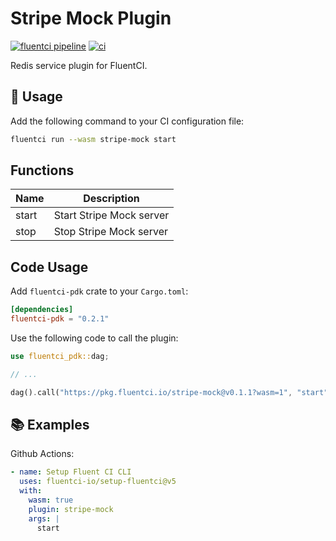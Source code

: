 # Stripe Mock Plugin

[![fluentci pipeline](https://shield.fluentci.io/x/stripe-mock)](https://pkg.fluentci.io/stripe-mock)
[![ci](https://github.com/fluentci-io/services/actions/workflows/stripe-mock.yml/badge.svg)](https://github.com/fluentci-io/services/actions/workflows/stripe-mock.yml)

Redis service plugin for FluentCI.

## 🚀 Usage

Add the following command to your CI configuration file:

```bash
fluentci run --wasm stripe-mock start
```

## Functions

| Name   | Description                                        |
| ------ | -------------------------------------------------- |
| start  | Start Stripe Mock server                                |
| stop   | Stop Stripe Mock server                                 |

## Code Usage

Add `fluentci-pdk` crate to your `Cargo.toml`:

```toml
[dependencies]
fluentci-pdk = "0.2.1"
```

Use the following code to call the plugin:

```rust
use fluentci_pdk::dag;

// ...

dag().call("https://pkg.fluentci.io/stripe-mock@v0.1.1?wasm=1", "start", vec![])?;
```

## 📚 Examples

Github Actions:

```yaml
- name: Setup Fluent CI CLI
  uses: fluentci-io/setup-fluentci@v5
  with:
    wasm: true
    plugin: stripe-mock
    args: |
      start
```
